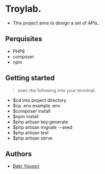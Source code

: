 # Troylab.

- This project aims to design a set of APIs..

## Perquisites
 - PHP8
 - composer
 - npm

## Getting started
> exec the following into your terminal:

- $cd into project directory
- $cp .env.example .env
- $composer install
- $npm install
- $php artisan key:generate
- $php artisan migrate --seed
- $php artisan test
- $php artisan serve  

## Authors
* [Bakr Youssri](https://github.com/bakr-youssri)
